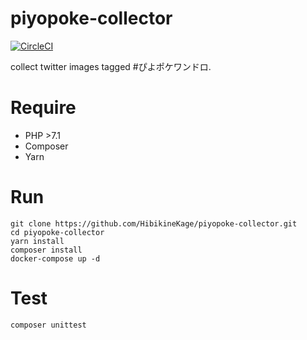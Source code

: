 # piyopoke-collector
[![CircleCI](https://circleci.com/gh/HibikineKage/piyopoke-collector/tree/develop.svg?style=svg)](https://circleci.com/gh/HibikineKage/piyopoke-collector/tree/develop)

collect twitter images tagged #ぴよポケワンドロ.

# Require
* PHP >7.1
* Composer
* Yarn

# Run

```
git clone https://github.com/HibikineKage/piyopoke-collector.git
cd piyopoke-collector
yarn install
composer install
docker-compose up -d
```

# Test
```
composer unittest
```
